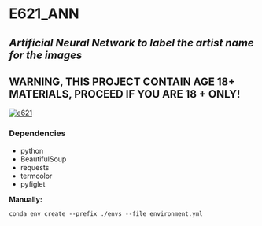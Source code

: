 # E621_ANN
## _Artificial Neural Network to label the artist name for the images_
## WARNING, THIS PROJECT CONTAIN AGE 18+ MATERIALS, PROCEED IF YOU ARE 18 + ONLY!
[![e621](https://static1.e621.net/data/mascot_bg/esix2.jpg)](https://nodesource.com/products/nsolid)
### Dependencies
* python
* BeautifulSoup
* requests
* termcolor
* pyfiglet

**Manually:**  

	conda env create --prefix ./envs --file environment.yml
